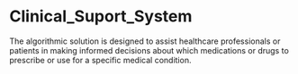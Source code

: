 # Clinical_Suport_System
The algorithmic solution is designed to assist healthcare professionals or patients in making informed decisions about which medications or drugs to prescribe or use for a specific medical condition.

